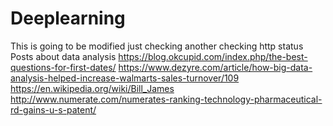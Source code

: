 # Deeplearning
This is going to be modified
just checking
another checking http status
Posts about data analysis
https://blog.okcupid.com/index.php/the-best-questions-for-first-dates/
https://www.dezyre.com/article/how-big-data-analysis-helped-increase-walmarts-sales-turnover/109
https://en.wikipedia.org/wiki/Bill_James
http://www.numerate.com/numerates-ranking-technology-pharmaceutical-rd-gains-u-s-patent/

